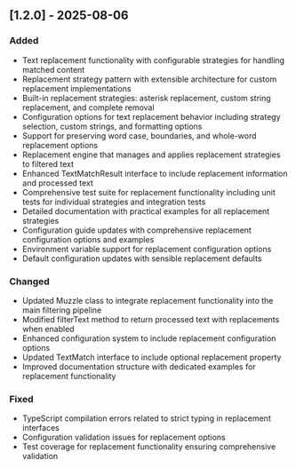 ## [1.2.0] - 2025-08-06

### Added
- Text replacement functionality with configurable strategies for handling matched content
- Replacement strategy pattern with extensible architecture for custom replacement implementations
- Built-in replacement strategies: asterisk replacement, custom string replacement, and complete removal
- Configuration options for text replacement behavior including strategy selection, custom strings, and formatting options
- Support for preserving word case, boundaries, and whole-word replacement options
- Replacement engine that manages and applies replacement strategies to filtered text
- Enhanced TextMatchResult interface to include replacement information and processed text
- Comprehensive test suite for replacement functionality including unit tests for individual strategies and integration tests
- Detailed documentation with practical examples for all replacement strategies
- Configuration guide updates with comprehensive replacement configuration options and examples
- Environment variable support for replacement configuration options
- Default configuration updates with sensible replacement defaults

### Changed
- Updated Muzzle class to integrate replacement functionality into the main filtering pipeline
- Modified filterText method to return processed text with replacements when enabled
- Enhanced configuration system to include replacement configuration options
- Updated TextMatch interface to include optional replacement property
- Improved documentation structure with dedicated examples for replacement functionality

### Fixed
- TypeScript compilation errors related to strict typing in replacement interfaces
- Configuration validation issues for replacement options
- Test coverage for replacement functionality ensuring comprehensive validation